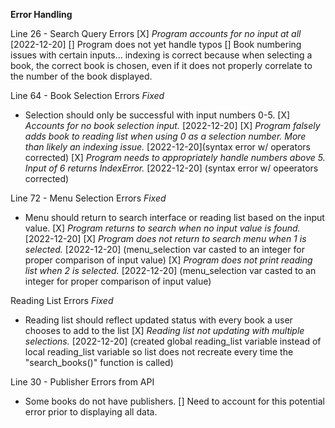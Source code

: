 **Error Handling**

Line 26 - Search Query Errors 
[X] *Program accounts for no input at all* [2022-12-20]
[] Program does not yet handle typos
[] Book numbering issues with certain inputs... indexing is correct because when selecting a book, the correct book is chosen, even if it does not properly correlate to the number of the book displayed.

Line 64 - Book Selection Errors *Fixed*
- Selection should only be successful with input numbers 0-5.
[X] *Accounts for no book selection input.* [2022-12-20]
[X] *Program falsely adds book to reading list when using 0 as a selection number. More than likely an indexing issue.* [2022-12-20](syntax error w/ operators corrected)
[X] *Program needs to appropriately handle numbers above 5. Input of 6 returns IndexError.* [2022-12-20] (syntax error w/ opeerators corrected)

Line 72 - Menu Selection Errors *Fixed*
- Menu should return to search interface or reading list based on the input value.
[X] *Program returns to search when no input value is found.* [2022-12-20]
[X] *Program does not return to search menu when 1 is selected.* [2022-12-20] (menu_selection var casted to an integer for proper comparison of input value)
[X] *Program does not print reading list when 2 is selected.* [2022-12-20] (menu_selection var casted to an integer for proper comparison of input value)

Reading List Errors *Fixed*
- Reading list should reflect updated status with every book a user chooses to add to the list 
[X] *Reading list not updating with multiple selections.* [2022-12-20] (created global reading_list variable instead of local reading_list variable so list does not recreate every time the "search_books()" function is called)

Line 30 - Publisher Errors from API
- Some books do not have publishers. 
[] Need to account for this potential error prior to displaying all data.
  